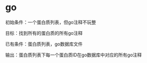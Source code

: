 # go
初始条件：一个蛋白质列表，但go注释不玩整

目标：找到所有的蛋白质的所有go注释

已有条件：蛋白质列表，go数据库文件

输出：蛋白质列表下每一个蛋白质ID在go数据库中对应的所有go注释
